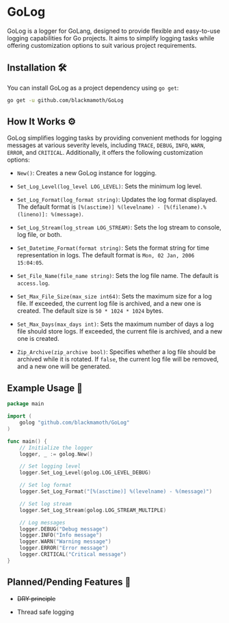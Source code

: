 # GoLog

GoLog is a logger for GoLang, designed to provide flexible and easy-to-use logging capabilities for Go projects. It aims to simplify logging tasks while offering customization options to suit various project requirements.

## Installation 🛠

You can install GoLog as a project dependency using `go get`:

```bash
go get -u github.com/blackmamoth/GoLog
```

## How It Works ⚙

GoLog simplifies logging tasks by providing convenient methods for logging messages at various severity levels, including `TRACE`, `DEBUG`, `INFO`, `WARN`, `ERROR`, and `CRITICAL`. Additionally, it offers the following customization options:

- `New()`: Creates a new GoLog instance for logging.

- `Set_Log_Level(log_level LOG_LEVEL)`: Sets the minimum log level.

- `Set_Log_Format(log_format string)`: Updates the log format displayed. The default format is `[%(asctime)] %(levelname) - [%(filename).%(lineno)]: %(message)`.

- `Set_Log_Stream(log_stream LOG_STREAM)`: Sets the log stream to console, log file, or both.

- `Set_Datetime_Format(format string)`: Sets the format string for time representation in logs. The default format is `Mon, 02 Jan, 2006 15:04:05`.

- `Set_File_Name(file_name string)`: Sets the log file name. The default is `access.log`.

- `Set_Max_File_Size(max_size int64)`: Sets the maximum size for a log file. If exceeded, the current log file is archived, and a new one is created. The default size is `50 * 1024 * 1024` bytes.

- `Set_Max_Days(max_days int)`: Sets the maximum number of days a log file should store logs. If exceeded, the current file is archived, and a new one is created.

- `Zip_Archive(zip_archive bool)`: Specifies whether a log file should be archived while it is rotated. If `false`, the current log file will be removed, and a new one will be generated.

## Example Usage 📝

```go
package main

import (
	golog "github.com/blackmamoth/GoLog"
)

func main() {
	// Initialize the logger
	logger, _ := golog.New()

	// Set logging level
	logger.Set_Log_Level(golog.LOG_LEVEL_DEBUG)

	// Set log format
	logger.Set_Log_Format("[%(asctime)] %(levelname) - %(message)")

	// Set log stream
	logger.Set_Log_Stream(golog.LOG_STREAM_MULTIPLE)

	// Log messages
	logger.DEBUG("Debug message")
	logger.INFO("Info message")
	logger.WARN("Warning message")
	logger.ERROR("Error message")
	logger.CRITICAL("Critical message")
}
```

## Planned/Pending Features 📅

- ~~DRY principle~~

- Thread safe logging
